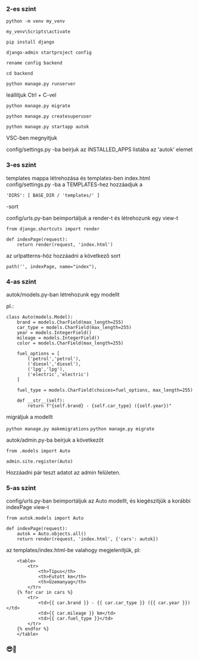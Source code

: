 ### 2-es szint

`python -m venv my_venv`

`my_venv\Scripts\activate`

`pip install django`

`django-admin startproject config`

`rename config backend`

`cd backend`

`python manage.py runserver`

leállítjuk Ctrl + C-vel

`python manage.py migrate`

`python manage.py createsuperuser`

`python manage.py startapp autok`

VSC-ben megnyitjuk

config/settings.py -ba beírjuk az INSTALLED_APPS listába az 'autok' elemet

### 3-es szint

templates mappa létrehozása és templates-ben index.html
config/settings.py -ba a TEMPLATES-hez hozzáadjuk a

`'DIRS': [ BASE_DIR / 'templates/' ]`

-sort

config/urls.py-ban beimportáljuk a render-t és létrehozunk egy view-t

```
from django.shortcuts import render

def indexPage(request):
    return render(request, 'index.html')
```

az urlpatterns-höz hozzáadni a következő sort

`path('', indexPage, name="index"),`

### 4-as szint

autok/models.py-ban létrehozunk egy modellt

pl.:

```
class Auto(models.Model):
    brand = models.CharField(max_length=255)
    car_type = models.CharField(max_length=255)
    year = models.IntegerField()
    mileage = models.IntegerField()
    color = models.CharField(max_length=255)

    fuel_options = [
        ('petrol','petrol'),
        ('diesel','diesel'),
        ('lpg','lpg'),
        ('electric','electric')
    ]

    fuel_type = models.CharField(choices=fuel_options, max_length=255)

    def __str__(self):
        return f"{self.brand} - {self.car_type} ({self.year})"
```

migráljuk a modellt

`python manage.py makemigrations`
`python manage.py migrate`


autok/admin.py-ba beírjuk a következőt

```
from .models import Auto

admin.site.register(Auto)

```

Hozzáadni pár teszt adatot az admin felületen.

### 5-as szint

config/urls.py-ban beimportáljuk az Auto modellt, és kiegészítjük a korábbi indexPage view-t

```
from autok.models import Auto

def indexPage(request):
    autok = Auto.objects.all()
    return render(request, 'index.html', {'cars': autok})
```

az templates/index.html-be valahogy megjelenítjük, pl:

```
    <table>
        <tr>
            <th>Típus</th>
            <th>Futott km</th>
            <th>Üzemanyag</th>
        </tr>
    {% for car in cars %}
        <tr>
            <td>{{ car.brand }} - {{ car.car_type }} ({{ car.year }})</td>
            <td>{{ car.mileage }} km</td>
            <td>{{ car.fuel_type }}</td>
        </tr>
    {% endfor %}
    </table>
```

### 😎🧠